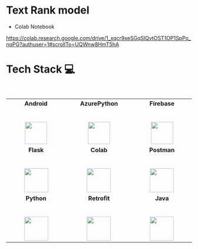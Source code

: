 #  Text Rank model 


* Colab Notebook

https://colab.research.google.com/drive/1_xqcr9xeSGqSlQvtOST1OP1SpPo_nqPG?authuser=1#scrollTo=UQWnw8HmT5hA


# Tech Stack :computer:

<br>
<table>
<tbody>
 <tr>
<td align="center" width="20%">
<span><b><center>Android</center></b></span><br><br>
<img height=60px src="https://cdn4.iconfinder.com/data/icons/logos-3/228/android-512.png"> 
</td>

<td align="center" width="20%">
<span><b><center>AzurePython</center></b></span><br><br>
<img height=60px src="https://www.onmsft.com/wp-content/uploads/2021/05/Azure-Icon.png"> 
</td>

<td align="center" width="20%">
<span><b><center>Firebase</center></b></span><br><br>
<img height=60px src="https://cdn4.iconfinder.com/data/icons/google-i-o-2016/512/google_firebase-2-512.png"> 
</td>
</tr>

<tr>
<td align="center" width="20%">
<span><b><center>Flask</center></b></span><br><br>
<img height=65px src="https://www.pngitem.com/pimgs/m/159-1595977_flask-python-logo-hd-png-download.png"> 
</td>

<td align="center" width="20%">
<span><b><center>Colab</center></b></span><br><br>
<img height=65px src="https://colab.research.google.com/img/colab_favicon_256px.png"> 
</td>

<td align="center" width="20%">
<span><b><center>Postman</center></b></span><br><br>
<img height=65px src="https://user-images.githubusercontent.com/2676579/34940598-17cc20f0-f9be-11e7-8c6d-f0190d502d64.png"> 
</td>
</tr>

<tr>
<td align="center" width="20%">
<span><b><center>Python</center></b></span><br><br>
<img height=65px src="https://www.python.org/static/community_logos/python-logo.png"> 
</td>

<td align="center" width="20%">
<span><b><center>Retrofit</center></b></span><br><br>
<img height=65px src="https://miro.medium.com/max/2048/1*WMf1XcyKU98dOMlNnn-Agg.png"> 
</td>

<td align="center" width="20%">
<span><b><center>Java</center></b></span><br><br>
<img height=65px src="https://cdn.iconscout.com/icon/free/png-256/java-60-1174953.png"> 
</td>
</tr>

</tbody>
</table>
